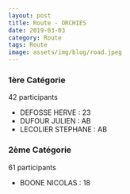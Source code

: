 ```yaml
---
layout: post
title: Route - ORCHIES
date: 2019-03-03
category: Route
tags: Route
image: assets/img/blog/road.jpeg
---
```


### 1ère Catégorie
42 participants
- DEFOSSE HERVE : 23
- DUFOUR JULIEN : AB
- LECOLIER STEPHANE : AB

### 2ème Catégorie
61 participants
- BOONE NICOLAS : 18
